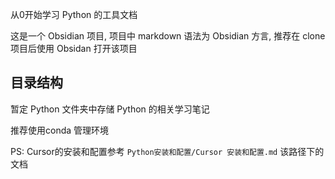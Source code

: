 
从0开始学习 Python 的工具文档

这是一个 Obsidian 项目, 项目中 markdown 语法为 Obsidian 方言, 推荐在 clone 项目后使用 Obsidan 打开该项目

## 目录结构

暂定 Python 文件夹中存储 Python 的相关学习笔记

推荐使用conda 管理环境

PS: Cursor的安装和配置参考 `Python安装和配置/Cursor 安装和配置.md` 该路径下的文档


